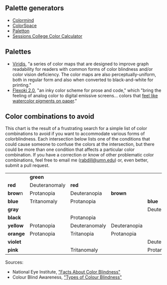 ## Palette generators

* [Colormind](http://colormind.io/)
* [ColorSpace](https://mycolor.space/)
* [Paletton](http://paletton.com)
* [Sessions College Color Calculator](https://www.sessions.edu/color-calculator/)

## Palettes

* [Viridis](https://sjmgarnier.github.io/viridis/), "a series of color maps that are designed to improve graph readability for readers with common forms of color blindness and/or color vision deficiency. The color maps are also perceptually-uniform, both in regular form and also when converted to black-and-white for printing."
* [Flexoki 2.0](https://github.com/kepano/flexoki), "an inky color scheme for prose and code," which "bring the feeling of analog color to digital emissive screens... colors that [feel like watercolor pigments on paper](https://bsky.app/profile/stephango.com/post/3lf5wyhiups2i)."

## Color combinations to avoid

This chart is the result of a frustrating search for a simple list of color combinations to avoid if you want to accommodate various forms of colorblindness. Each intersection below lists one of the conditions that could cause someone to confuse the colors at the intersection, but there could be more than one condition that affects a particular color combination. If you have a correction or know of other problematic color combinations, feel free to email me (rabdill@umn.edu) or, even better, submit a pull request.

| | | | | | | | | | |
|--|--|--|--|--|--|--|--|--|--|
| | **green** | | | | | | | | |
| **red** | Deuteranomaly | **red** | | | | | | | | 
| **brow**n | Protanopia | Deuteranopia | **brown** | | | | | | | 
| **blue** | Tritanomaly | Protanopia | | **blue** | | | | | |
| **gray** | | | | Deuteranomaly | **gray** |
| **black** | | Protanopia | | | | **black** |
| **yellow** | Protanopia | Deuteranomaly | Deuteranopia | | Tritanopia | | **yellow** |
| **orange** | Protanopia | Tritanopia | Protanopia | | | | | **orange** |
| **violet** | | | | Deuteranomaly | | Tritanopia | Tritanopia | | **violet** |
| **pink** | | Tritanomaly | | Protanopia | Deuteranomaly | | Tritanomaly | | |

Sources:
* National Eye Institute, ["Facts About Color Blindness"](https://nei.nih.gov/health/color_blindness/facts_about)
* Colour Blind Awareness, ["Types of Colour Blindness"](http://www.colourblindawareness.org/colour-blindness/types-of-colour-blindness/)
